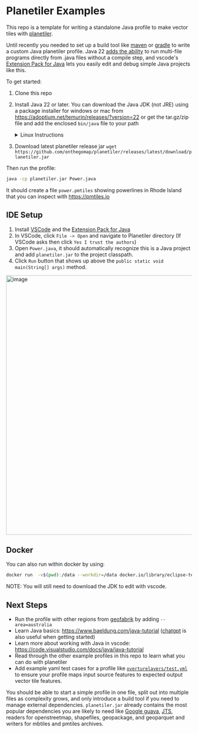 # Planetiler Examples

This repo is a template for writing a standalone Java profile to make vector tiles with [planetiler](https://github.com/onthegomap/planetiler).

Until recently you needed to set up a build tool like [maven](https://maven.apache.org/) or [gradle](https://gradle.org/) to write a custom Java planetiler profile. Java 22 [adds the ability](https://openjdk.org/jeps/458) to run multi-file programs directly from .java files without a compile step, and vscode's [Extension Pack for Java](https://marketplace.visualstudio.com/items?itemName=vscjava.vscode-java-pack) lets you easily edit and debug simple Java projects like this.

To get started:

1. Clone this repo
2. Install Java 22 or later. You can download the Java JDK (not JRE) using a package installer for windows or mac from https://adoptium.net/temurin/releases/?version=22 or get the tar.gz/zip file and add the enclosed `bin/java` file to your path
   <details>
   <summary>Linux Instructions</summary>

   Download JDK .tar.gz version 22 for your architecture from https://adoptium.net/temurin/releases/?version=22 then:

   ```bash
   tar -xzvf OpenJDK22U-jdk_x64_linux_hotspot_22.0.1_8.tar.gz
   sudo mv jdk-22.0.1+8 /usr/lib/jvm/
   sudo update-alternatives --install /usr/bin/java java /usr/lib/jvm/jdk-22.0.1+8/bin/java 1
   sudo update-alternatives --config java # and select openjdk-22
   ```

   </details>

3. Download latest planetiler release jar `wget https://github.com/onthegomap/planetiler/releases/latest/download/planetiler.jar`

Then run the profile:

```bash
java -cp planetiler.jar Power.java
```

It should create a file `power.pmtiles` showing powerlines in Rhode Island that you can inspect with https://pmtiles.io

## IDE Setup

1. Install [VSCode](https://code.visualstudio.com/download) and the [Extension Pack for Java](https://marketplace.visualstudio.com/items?itemName=vscjava.vscode-java-pack)
1. In VSCode, click `File -> Open` and navigate to Planetiler directory (If VSCode asks then click `Yes I trust the authors`)
1. Open `Power.java`, it should automatically recognize this is a Java project and add `planetiler.jar` to the project classpath.
1. Click `Run` button that shows up above the `public static void main(String[] args)` method.

<img width="702" alt="image" src="https://github.com/onthegomap/planetiler-example/assets/1480504/43f5a03d-54ed-4bf0-8ca2-89c50486b9a0">

## Docker

You can also run within docker by using:

```bash
docker run  -v$(pwd):/data --workdir=/data docker.io/library/eclipse-temurin:22-jdk java -cp planetiler.jar Power.java
```

NOTE: You will still need to download the JDK to edit with vscode.

## Next Steps

- Run the profile with other regions from [geofabrik](https://download.geofabrik.de/) by adding `--area=australia`
- Learn Java basics: https://www.baeldung.com/java-tutorial ([chatgpt](https://chat.openai.com/) is also useful when getting started)
- Learn more about working with Java in vscode: https://code.visualstudio.com/docs/java/java-tutorial
- Read through the other example profiles in this repo to learn what you can do with planetiler
- Add example yaml test cases for a profile like [`overturelayers/test.yml`](./overturelayers/tests.yml) to ensure your profile maps input source features to expected output vector tile features.

You should be able to start a simple profile in one file, split out into multiple files as complexity grows, and only introduce a build tool if you need to manage external dependencies. `planetiler.jar` already contains the most popular dependencies you are likely to need like [Google guava](https://github.com/google/guava), [JTS](https://github.com/locationtech/jts), readers for openstreetmap, shapefiles, geopackage, and geoparquet and writers for mbtiles and pmtiles archives.

